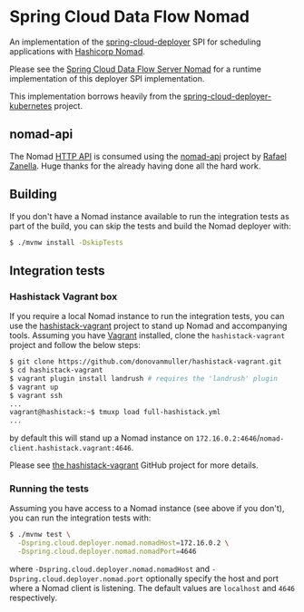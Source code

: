 # Spring Cloud Data Flow Nomad

An implementation of the [spring-cloud-deployer](https://github.com/spring-cloud/spring-cloud-deployer) 
SPI for scheduling applications with [Hashicorp Nomad](https://www.nomadproject.io/).

Please see the [Spring Cloud Data Flow Server Nomad](https://github.com/donovanmuller/spring-cloud-dataflow-server-nomad)
for a runtime implementation of this deployer SPI implementation.

This implementation borrows heavily from the [spring-cloud-deployer-kubernetes](https://github.com/spring-cloud/spring-cloud-deployer-kubernetes)
project.

## nomad-api

The Nomad [HTTP API](https://www.nomadproject.io/docs/http/index.html)
is consumed using the [nomad-api](https://github.com/zanella/nomad-api)
project by [Rafael Zanella](https://github.com/zanella). 
Huge thanks for the already having done all the hard work.

## Building

If you don't have a Nomad instance available to run the integration tests as part of the build, 
you can skip the tests and build the Nomad deployer with:

```bash
$ ./mvnw install -DskipTests 
```

## Integration tests

### Hashistack Vagrant box

If you require a local Nomad instance to run the integration tests, you can use the [hashistack-vagrant](https://github.com/donovanmuller/hashistack-vagrant)
project to stand up Nomad and accompanying tools. Assuming you have [Vagrant](https://www.vagrantup.com)
installed, clone the `hashistack-vagrant` project and follow the below steps:

```bash
$ git clone https://github.com/donovanmuller/hashistack-vagrant.git
$ cd hashistack-vagrant
$ vagrant plugin install landrush # requires the 'landrush' plugin
$ vagrant up
$ vagrant ssh
...
vagrant@hashistack:~$ tmuxp load full-hashistack.yml
...
```

by default this will stand up a Nomad instance on `172.16.0.2:4646`/`nomad-client.hashistack.vagrant:4646`. 

Please see [the hashistack-vagrant](https://github.com/donovanmuller/hashistack-vagrant.git) 
GitHub project for more details.

### Running the tests

Assuming you have access to a Nomad instance (see above if you don't), you can run the integration tests with:

```bash
$ ./mvnw test \
  -Dspring.cloud.deployer.nomad.nomadHost=172.16.0.2 \
  -Dspring.cloud.deployer.nomad.nomadPort=4646
```

where `-Dspring.cloud.deployer.nomad.nomadHost` and `-Dspring.cloud.deployer.nomad.port` 
optionally specify the host and port where a Nomad client is listening.
The default values are `localhost` and `4646` respectively.







